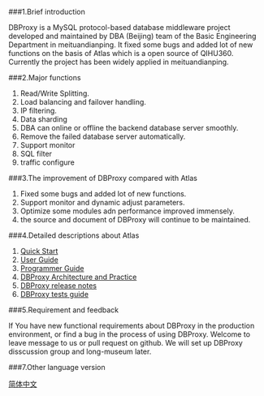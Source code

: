 ###1.Brief introduction

DBProxy is a MySQL protocol-based database middleware project developed and maintained by DBA (Beijing) team of the Basic Engineering Department in meituandianping. It fixed some bugs and added lot of new functions on the basis of Atlas which is a open source of QIHU360. Currently the project has been widely applied in meituandianping.

###2.Major functions

1. Read/Write Splitting.
2. Load balancing and failover handling.
3. IP filtering.
4. Data sharding
5. DBA can online or offline the backend database server smoothly.
6. Remove the failed database server automatically.
7. Support monitor
8. SQL filter
9. traffic configure

###3.The improvement of DBProxy compared with Atlas

1. Fixed some bugs and added lot of new functions.
2. Support monitor and dynamic adjust parameters.
3. Optimize some modules adn performance improved immensely.
4. the source and document of DBProxy will continue to be maintained.

###4.Detailed descriptions about Atlas

1. [Quick Start](./doc/QUICK_START.md)
2. [User Guide](./doc/USER_GUIDE.md)
3. [Programmer Guide](./doc/PROGRAMMING_GUIDE.md)
4. [DBProxy Architecture and Practice](./doc/THEORY_PRACTICES.md)
5. [DBProxy release notes](./doc/RELEASE_NOTES.md)
6. [DBProxy tests guide](./doc/TEST_GUIDE.md)

###5.Requirement and feedback

If You have new functional requirements about DBProxy in the production environment, or find a bug in the process of using DBProxy. Welcome to leave message to us or pull request on github. We will set up DBProxy disscussion group and long-museum later.


###7.Other language version

[简体中文](README_ZH.md)
 

